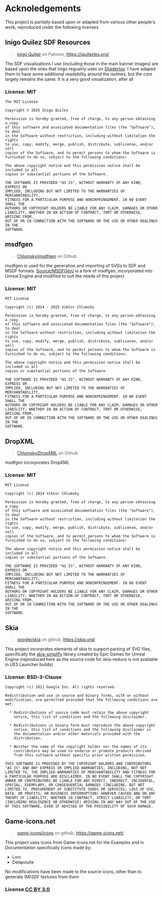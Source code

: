 # Acknoledgements
This project is partially based upon or adapted from various other people's work, reproduced under the following licenses

## Inigo Quilez SDF Resources
> [Inigo Quilez](https://www.patreon.com/inigoquilez) on Patreon, https://iquilezles.org/

The SDF visualizations I use (including those in the main banner images) are
based upon the ones that Inigo regualrly uses on
[Shadertoy](https://www.shadertoy.com/playlist/MXdSRf). I have adaped them
to have some additional readability around the isolines, but the core largely 
remains the same. It is a very good visualization, after all

### **License:** MIT
```
The MIT License

Copyright © 2025 Inigo Quilez

Permission is hereby granted, free of charge, to any person obtaining a copy
of this software and associated documentation files (the "Software"), to deal
in the Software without restriction, including without limitation the rights
to use, copy, modify, merge, publish, distribute, sublicense, and/or sell
copies of the Software, and to permit persons to whom the Software is
furnished to do so, subject to the following conditions:

The above copyright notice and this permission notice shall be included in all
copies or substantial portions of the Software.

THE SOFTWARE IS PROVIDED "AS IS", WITHOUT WARRANTY OF ANY KIND, EXPRESS OR
IMPLIED, INCLUDING BUT NOT LIMITED TO THE WARRANTIES OF MERCHANTABILITY,
FITNESS FOR A PARTICULAR PURPOSE AND NONINFRINGEMENT. IN NO EVENT SHALL THE
AUTHORS OR COPYRIGHT HOLDERS BE LIABLE FOR ANY CLAIM, DAMAGES OR OTHER
LIABILITY, WHETHER IN AN ACTION OF CONTRACT, TORT OR OTHERWISE, ARISING FROM,
OUT OF OR IN CONNECTION WITH THE SOFTWARE OR THE USE OR OTHER DEALINGS IN THE
SOFTWARE.
```

## msdfgen
> [Chlumsky/msdfgen](https://github.com/Chlumsky/msdfgen) on Github

msdfgen is used for the generation and importing of SVGs to SDF and MSDF formats.
[Source/MSDFGen/](Source/ChlumskyMSDFGen/) is a fork of msdfgen, incorporated into
Unreal Engine and modified to suit the needs of this project

### **License:** MIT
```
MIT License

Copyright (c) 2014 - 2025 Viktor Chlumsky

Permission is hereby granted, free of charge, to any person obtaining a copy
of this software and associated documentation files (the "Software"), to deal
in the Software without restriction, including without limitation the rights
to use, copy, modify, merge, publish, distribute, sublicense, and/or sell
copies of the Software, and to permit persons to whom the Software is
furnished to do so, subject to the following conditions:

The above copyright notice and this permission notice shall be included in all
copies or substantial portions of the Software.

THE SOFTWARE IS PROVIDED "AS IS", WITHOUT WARRANTY OF ANY KIND, EXPRESS OR
IMPLIED, INCLUDING BUT NOT LIMITED TO THE WARRANTIES OF MERCHANTABILITY,
FITNESS FOR A PARTICULAR PURPOSE AND NONINFRINGEMENT. IN NO EVENT SHALL THE
AUTHORS OR COPYRIGHT HOLDERS BE LIABLE FOR ANY CLAIM, DAMAGES OR OTHER
LIABILITY, WHETHER IN AN ACTION OF CONTRACT, TORT OR OTHERWISE, ARISING FROM,
OUT OF OR IN CONNECTION WITH THE SOFTWARE OR THE USE OR OTHER DEALINGS IN THE
SOFTWARE.
```
## DropXML
>[Chlumsky/DropXML](https://github.com/Chlumsky/DropXML) on Github

msdfgen incorporates DropXML

### **License:** MIT
```
MIT License

Copyright (c) 2024 Viktor Chlumsky

Permission is hereby granted, free of charge, to any person obtaining a copy
of this software and associated documentation files (the "Software"), to deal
in the Software without restriction, including without limitation the rights
to use, copy, modify, merge, publish, distribute, sublicense, and/or sell
copies of the Software, and to permit persons to whom the Software is
furnished to do so, subject to the following conditions:

The above copyright notice and this permission notice shall be included in all
copies or substantial portions of the Software.

THE SOFTWARE IS PROVIDED "AS IS", WITHOUT WARRANTY OF ANY KIND, EXPRESS OR
IMPLIED, INCLUDING BUT NOT LIMITED TO THE WARRANTIES OF MERCHANTABILITY,
FITNESS FOR A PARTICULAR PURPOSE AND NONINFRINGEMENT. IN NO EVENT SHALL THE
AUTHORS OR COPYRIGHT HOLDERS BE LIABLE FOR ANY CLAIM, DAMAGES OR OTHER
LIABILITY, WHETHER IN AN ACTION OF CONTRACT, TORT OR OTHERWISE, ARISING FROM,
OUT OF OR IN CONNECTION WITH THE SOFTWARE OR THE USE OR OTHER DEALINGS IN THE
SOFTWARE.
```

## Skia
> [google/skia](https://github.com/google/skia) on github, https://skia.org/

This project incorprates elements of skia to support parsing of SVG files, specifically 
the [skia-simplify](https://github.com/rtm223/UnrealEngine/tree/release/Engine/Source/ThirdParty/skia) 
library created by Epic Games for Unreal Engine (reproduced here as the source code for 
skia-reduce is not available in UE5 Launcher builds)

### **License:** BSD-3-Clause
```
Copyright (c) 2011 Google Inc. All rights reserved.

Redistribution and use in source and binary forms, with or without
modification, are permitted provided that the following conditions are
met:

  * Redistributions of source code must retain the above copyright
    notice, this list of conditions and the following disclaimer.

  * Redistributions in binary form must reproduce the above copyright
    notice, this list of conditions and the following disclaimer in
    the documentation and/or other materials provided with the
    distribution.

  * Neither the name of the copyright holder nor the names of its
    contributors may be used to endorse or promote products derived
    from this software without specific prior written permission.

THIS SOFTWARE IS PROVIDED BY THE COPYRIGHT HOLDERS AND CONTRIBUTORS
"AS IS" AND ANY EXPRESS OR IMPLIED WARRANTIES, INCLUDING, BUT NOT
LIMITED TO, THE IMPLIED WARRANTIES OF MERCHANTABILITY AND FITNESS FOR
A PARTICULAR PURPOSE ARE DISCLAIMED. IN NO EVENT SHALL THE COPYRIGHT
OWNER OR CONTRIBUTORS BE LIABLE FOR ANY DIRECT, INDIRECT, INCIDENTAL,
SPECIAL, EXEMPLARY, OR CONSEQUENTIAL DAMAGES (INCLUDING, BUT NOT
LIMITED TO, PROCUREMENT OF SUBSTITUTE GOODS OR SERVICES; LOSS OF USE,
DATA, OR PROFITS; OR BUSINESS INTERRUPTION) HOWEVER CAUSED AND ON ANY
THEORY OF LIABILITY, WHETHER IN CONTRACT, STRICT LIABILITY, OR TORT
(INCLUDING NEGLIGENCE OR OTHERWISE) ARISING IN ANY WAY OUT OF THE USE
OF THIS SOFTWARE, EVEN IF ADVISED OF THE POSSIBILITY OF SUCH DAMAGE.
```

## Game-icons.net
> [game-icons/icons](https://github.com/game-icons/icons) on github, https://game-icons.net/

This project uses icons from Game-icons.net for the Examples and in
Documentation specifically Icons made by:
- Lorc
- Delapouite

No modifications have been made to the source icons, other than to generate (M)SDF textures
from them
### **License** [CC BY 3.0](https://creativecommons.org/licenses/by/3.0/)

##
